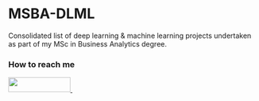# MSBA-DLML
Consolidated list of deep learning &amp; machine learning projects undertaken as part of my MSc in Business Analytics degree.

<h3> How to reach me </h3>
<div>
    <a href="https://www.linkedin.com/in/adisongoh" target="_blank">
        <img src="https://img.shields.io/badge/LinkedIn-0077B5?style=for-the-badge&logo=linkedin&logoColor=white" height="30" width="125px">
    </a>&nbsp
    
</div>
